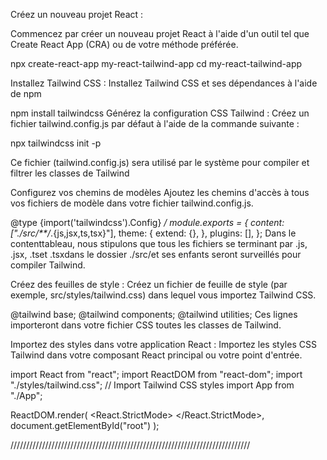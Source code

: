 Créez un nouveau projet React :

Commencez par créer un nouveau projet React à l'aide d'un outil tel que Create React App (CRA) ou de votre méthode préférée.

npx create-react-app my-react-tailwind-app
cd my-react-tailwind-app


Installez Tailwind CSS :
Installez Tailwind CSS et ses dépendances à l'aide de npm

npm install tailwindcss
Générez la configuration CSS Tailwind :
Créez un fichier tailwind.config.js par défaut à l'aide de la commande suivante :

npx tailwindcss init -p

Ce fichier (tailwind.config.js) sera utilisé par le système pour compiler et filtrer les classes de Tailwind

Configurez vos chemins de modèles
Ajoutez les chemins d'accès à tous vos fichiers de modèle dans votre fichier tailwind.config.js.

@type {import('tailwindcss').Config} */
module.exports = {
  content: ["./src/**/*.{js,jsx,ts,tsx}"],
  theme: {
    extend: {},
  },
  plugins: [],
};
Dans le contenttableau, nous stipulons que tous les fichiers se terminant par .js, .jsx, .tset .tsxdans le dossier ./src/et ses enfants seront surveillés pour compiler Tailwind.

Créez des feuilles de style :
Créez un fichier de feuille de style (par exemple, src/styles/tailwind.css) dans lequel vous importez Tailwind CSS.

@tailwind base;
@tailwind components;
@tailwind utilities;
Ces lignes importeront dans votre fichier CSS toutes les classes de Tailwind.

Importez des styles dans votre application React :
Importez les styles CSS Tailwind dans votre composant React principal ou votre point d'entrée.

import React from "react";
import ReactDOM from "react-dom";
import "./styles/tailwind.css"; // Import Tailwind CSS styles
import App from "./App";

ReactDOM.render(
  <React.StrictMode>
    <App />
  </React.StrictMode>,
  document.getElementById("root")
);



////////////////////////////////////////////////////////////////////////////
